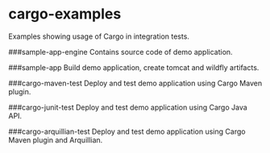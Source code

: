 # cargo-examples
Examples showing usage of Cargo in integration tests.

###sample-app-engine
Contains source code of demo application.

###sample-app
Build demo application, create tomcat and wildfly artifacts.

###cargo-maven-test
Deploy and test demo application using Cargo Maven plugin.

###cargo-junit-test
Deploy and test demo application using Cargo Java API.

###cargo-arquillian-test
Deploy and test demo application using Cargo Maven plugin and Arquillian.
